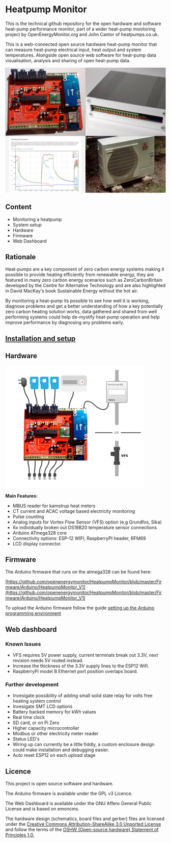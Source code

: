 # Heatpump Monitor

This is the technical github repository for the open hardware and software heat-pump performance monitor, part of a wider heat-pump monitoring project by OpenEnergyMonitor.org and John Cantor of heatpumps.co.uk.

This is a web-connected open source hardware heat-pump monitor that can measure heat-pump electrical input, heat output and system temperatures. Alongside open source web software for heat-pump data visualisation, analysis and sharing of open heat-pump data.

![Heatpump monitor](images/topgraphic.jpg)

## Content

- Monitoring a heatpump
- System setup
- Hardware
- Firmware
- Web Dashboard

## Rationale

Heat-pumps are a key component of zero carbon energy systems making it possible to provide heating efficiently from renewable energy, they are featured in many zero carbon energy scenarios such as ZeroCarbonBritain developed by the Centre for Alternative Technology and are also highlighted in David MacKay's book Sustainable Energy without the hot air.

By monitoring a heat-pump its possible to see how well it is working, diagnose problems and get a better understanding of how a key potentially zero carbon heating solution works, data gathered and shared from well performing systems could help de-mystify heat-pump operation and help improve performance by diagnosing any problems early.

## [Installation and setup](installation.md)

## Hardware

![Heatpump monitor](images/HPgraphic.png)

**Main Features:**

- MBUS reader for kamstrup heat meters
- CT current and ACAC voltage based electricity monitoring 
- Pulse counting 
- Analog inputs for Vortex Flow Sensor (VFS) option (e.g Grundfos, Sika) 
- 6x individually broken out DS18B20 temperature sensor connections 
- Arduino ATmega328 core 
- Connectivity options: ESP-12 WIFI, RaspberryPI header, RFM69 
- LCD display connector.

## Firmware

The Arduino firmware that runs on the atmega328 can be found here:

[https://github.com/openenergymonitor/HeatpumpMonitor/blob/master/Firmware/Arduino/HeatpumpMonitor_V1](https://github.com/openenergymonitor/HeatpumpMonitor/blob/master/Firmware/Arduino/HeatpumpMonitor_V1)

To upload the Arduino firmware follow the guide [setting up the Arduino programming environment](http://openenergymonitor.org/emon/buildingblocks/setting-up-the-arduino-environment)

## Web dashboard

### Known Issues

- VFS requires 5V power supply, current terminals break out 3.3V, next revision needs 5V routed instead.
- Increase the thickness of the 3.3V supply lines to the ESP12 Wifi.
- RaspberryPi model B Ethernet port position overlaps board.

### Further development

- Invesigate possibility of adding small solid state relay for volts free heating system control
- Invesigate SMT LCD options
- Battery backed memory for kWh values
- Real time clock
- SD card, or on Pi Zero
- Higher capacity microcontroller
- Modbus or other electricity meter reader
- Status LED's
- Wiring up can currently be a little fiddly, a custom enclosure design could make installation and debugging easier.
- Auto reset ESP12 on each upload stage

## Licence

This project is open source software and hardware.

The Arduino firmware is available under the GPL v3 Licence. 

The Web Dashboard is available under the GNU Affero General Public License and is based on emoncms.

The hardware design (schematics, board files and gerber) files are licensed under the [Creative Commons Attribution-ShareAlike 3.0 Unported License](http://creativecommons.org/licenses/by-sa/3.0/) and follow the terms of the [OSHW (Open-source hardware) Statement of Principles 1.0.](http://freedomdefined.org/OSHW)
